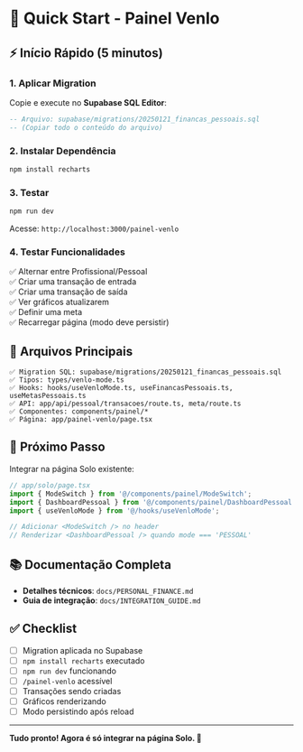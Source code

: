 # 🚀 Quick Start - Painel Venlo

## ⚡ Início Rápido (5 minutos)

### 1. Aplicar Migration

Copie e execute no **Supabase SQL Editor**:

```sql
-- Arquivo: supabase/migrations/20250121_financas_pessoais.sql
-- (Copiar todo o conteúdo do arquivo)
```

### 2. Instalar Dependência

```bash
npm install recharts
```

### 3. Testar

```bash
npm run dev
```

Acesse: `http://localhost:3000/painel-venlo`

### 4. Testar Funcionalidades

✅ Alternar entre Profissional/Pessoal  
✅ Criar uma transação de entrada  
✅ Criar uma transação de saída  
✅ Ver gráficos atualizarem  
✅ Definir uma meta  
✅ Recarregar página (modo deve persistir)  

## 📁 Arquivos Principais

```
✅ Migration SQL: supabase/migrations/20250121_financas_pessoais.sql
✅ Tipos: types/venlo-mode.ts
✅ Hooks: hooks/useVenloMode.ts, useFinancasPessoais.ts, useMetasPessoais.ts
✅ API: app/api/pessoal/transacoes/route.ts, meta/route.ts
✅ Componentes: components/painel/*
✅ Página: app/painel-venlo/page.tsx
```

## 🎯 Próximo Passo

Integrar na página Solo existente:

```typescript
// app/solo/page.tsx
import { ModeSwitch } from '@/components/painel/ModeSwitch';
import { DashboardPessoal } from '@/components/painel/DashboardPessoal';
import { useVenloMode } from '@/hooks/useVenloMode';

// Adicionar <ModeSwitch /> no header
// Renderizar <DashboardPessoal /> quando mode === 'PESSOAL'
```

## 📚 Documentação Completa

- **Detalhes técnicos**: `docs/PERSONAL_FINANCE.md`
- **Guia de integração**: `docs/INTEGRATION_GUIDE.md`

## ✅ Checklist

- [ ] Migration aplicada no Supabase
- [ ] `npm install recharts` executado
- [ ] `npm run dev` funcionando
- [ ] `/painel-venlo` acessível
- [ ] Transações sendo criadas
- [ ] Gráficos renderizando
- [ ] Modo persistindo após reload

---

**Tudo pronto! Agora é só integrar na página Solo. 🎉**
